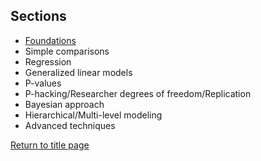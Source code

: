 ## Sections

* [Foundations](docs/C01_P001_Foundations.md)
* Simple comparisons
* Regression
* Generalized linear models
* P-values
* P-hacking/Researcher degrees of freedom/Replication
* Bayesian approach
* Hierarchical/Multi-level modeling
* Advanced techniques

[Return to title page](https://rettopnivek.github.io/Tutorials_for_statistics/)
